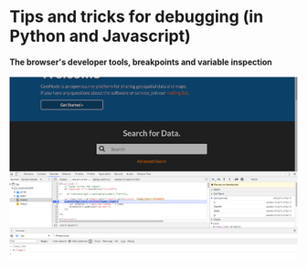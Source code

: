 # Tips and tricks for debugging (in Python and Javascript)

#### The browser's developer tools, breakpoints and variable inspection

![js-debug](css/img/js-debug.png)
